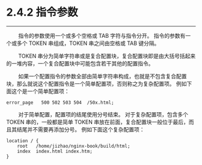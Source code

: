 # 2.4.2 指令参数
***

&emsp;&emsp;
指令的参数使用一个或多个空格或 TAB 字符与指令分开。
指令的参数有一个或多个 TOKEN 串组成，TOKEN 串之间由空格或 TAB 键分隔。

&emsp;&emsp;
TOKEN 串分为简单字符串或是复合配置块，复合配置块即是由大括号括起来的一堆内容，一个复合配置块中可能包含若干其他的配置指令。

&emsp;&emsp;
如果一个配置指令的参数全部由简单字符串构成，也就是不包含复合配置块，那么就说这个配置指令是一个简单配置项，否则称之为复杂配置项。
例如下面这个是一个简单配置项：

    error_page   500 502 503 504  /50x.html;

&emsp;&emsp;
对于简单配置，配置项的结尾使用分号结束。
对于复杂配置项，包含多个 TOKEN 串的，一般都是简单 TOKEN 串放在前面，复合配置块一般位于最后，而且其结尾并不需要再添加分号。
例如下面这个复杂配置项：

    location / {
        root   /home/jizhao/nginx-book/build/html;
        index  index.html index.htm;
    }